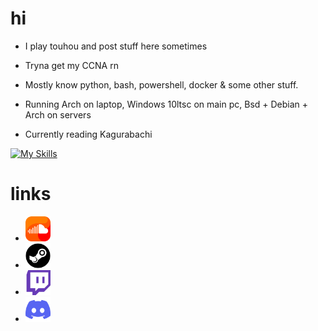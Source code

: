 # hi

- I play touhou and post stuff here sometimes

- Tryna get my CCNA rn

- Mostly know python, bash, powershell, docker & some other stuff. 

- Running Arch on laptop, Windows 10ltsc on main pc, Bsd + Debian + Arch on servers

- Currently reading Kagurabachi

[![My Skills](https://skillicons.dev/icons?i=arch,python,bash,neovim,linux,powershell,windows,docker)](https://skillicons.dev)



# links
- [<img  width="40px" src="assets/soundcloud.png" />](https://soundcloud.com/fruit-salad-162533379/likes)
- [<img  width="40px" src="assets/steam.png" />](https://steamcommunity.com/profiles/76561198983419915/)
- [<img  width="40px" src="assets/twitch.png" />](https://www.twitch.tv/fruitsaladchan)
- [<img  width="40px" src="assets/discord.png" />](https://discordapp.com/users/496431451588395021)



